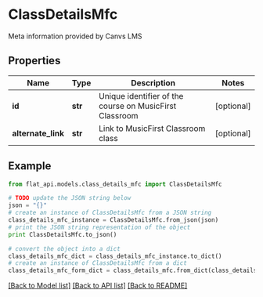 # ClassDetailsMfc

Meta information provided by Canvs LMS

## Properties

Name | Type | Description | Notes
------------ | ------------- | ------------- | -------------
**id** | **str** | Unique identifier of the course on MusicFirst Classroom | [optional] 
**alternate_link** | **str** | Link to MusicFirst Classroom class | [optional] 

## Example

```python
from flat_api.models.class_details_mfc import ClassDetailsMfc

# TODO update the JSON string below
json = "{}"
# create an instance of ClassDetailsMfc from a JSON string
class_details_mfc_instance = ClassDetailsMfc.from_json(json)
# print the JSON string representation of the object
print ClassDetailsMfc.to_json()

# convert the object into a dict
class_details_mfc_dict = class_details_mfc_instance.to_dict()
# create an instance of ClassDetailsMfc from a dict
class_details_mfc_form_dict = class_details_mfc.from_dict(class_details_mfc_dict)
```
[[Back to Model list]](../README.md#documentation-for-models) [[Back to API list]](../README.md#documentation-for-api-endpoints) [[Back to README]](../README.md)


